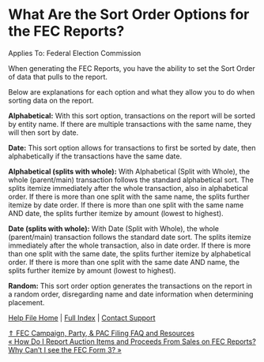  What Are the Sort Order Options for the FEC Reports?
==========

Applies To: Federal Election Commission

When generating the FEC Reports, you have the ability to set the Sort Order of data that pulls to the report.

Below are explanations for each option and what they allow you to do when sorting data on the report.

**Alphabetical:** With this sort option, transactions on the report will be sorted by entity name. If there are multiple transactions with the same name, they will then sort by date.

**Date:** This sort option allows for transactions to first be sorted by date, then alphabetically if the transactions have the same date.

**Alphabetical (splits with whole):** With Alphabetical (Split with Whole), the whole (parent/main) transaction follows the standard alphabetical sort. The splits itemize immediately after the whole transaction, also in alphabetical order. If there is more than one split with the same name, the splits further itemize by date order. If there is more than one split with the same name AND date, the splits further itemize by amount (lowest to highest).

**Date (splits with whole):** With Date (Split with Whole), the whole (parent/main) transaction follows the standard date sort. The splits itemize immediately after the whole transaction, also in date order. If there is more than one split with the same date, the splits further itemize by alphabetical order. If there is more than one split with the same date AND name, the splits further itemize by amount (lowest to highest).

**Random:** This sort order option generates the transactions on the report in a random order, disregarding name and date information when determining placement.

[Help File Home](/help/) | [Full Index](/Help-File-Directory/) | [Contact Support](mailto:support@ISPolitical.com)

[⇑ FEC Campaign, Party, & PAC Filing FAQ and Resources](/FEC-Campaign-Party-PAC-Filing-FAQ-and-Resources)  
[« How Do I Report Auction Items and Proceeds From Sales on FEC Reports?](/How-Do-I-Report-Auction-Items-and-Proceeds-From-Sales-on-FEC-Reports)  
[Why Can’t I see the FEC Form 3? »](/Why-Can-t-I-see-the-FEC-Form)